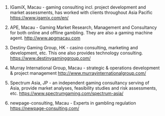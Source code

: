 
1. IGamiX, Macau - gaming consulting incl. project development and market assessments, has worked with clients throughout Asia Pacific
https://www.igamix.com/en/

2. APE, Macau - Gaming Market Research, Management and Consultancy for both online and offline gambling. They are also a gaming machine agent.
http://www.apgmacau.com 

4. Destiny Gaming Group, HK - casino consulting, marketing and development, etc. This one also provides technology consulting.
https://www.destinygaminggroup.com/

4. Murray International Group, Macau - strategic & operations development & project management
http://www.murrayinternationalgroup.com/

3. Spectrum Asia, JP - an independent gaming consultancy serving of Asia, provide market analyses, feasibility studies and risk assessments, etc.
https://www.spectrumgaming.com/spectrum-asia/

3. newpage-consulting, Macau - Experts in gambling regulation
https://newpage-consulting.com/

